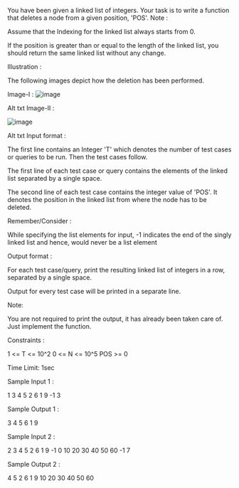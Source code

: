 You have been given a linked list of integers. Your task is to write a function that deletes a node from a given position, 'POS'.
Note :

Assume that the Indexing for the linked list always starts from 0.

If the position is greater than or equal to the length of the linked list, you should return the same linked list without any change.

Illustration :

The following images depict how the deletion has been performed.

Image-I :
![image](https://github.com/agrawalmalav/DSA/assets/51107910/50d6fced-f8b8-4908-b1ed-7d541197c1ba)


Alt txt
Image-II :

![image](https://github.com/agrawalmalav/DSA/assets/51107910/6a981583-413d-455e-8dc6-0e5f72bc1245)


Alt txt
Input format :

The first line contains an Integer 'T' which denotes the number of test cases or queries to be run. Then the test cases follow.

The first line of each test case or query contains the elements of the linked list separated by a single space. 

The second line of each test case contains the integer value of 'POS'. It denotes the position in the linked list from where the node has to be deleted.

 Remember/Consider :

While specifying the list elements for input, -1 indicates the end of the singly linked list and hence, would never be a list element

Output format :

For each test case/query, print the resulting linked list of integers in a row, separated by a single space.

Output for every test case will be printed in a separate line.

Note:

You are not required to print the output, it has already been taken care of. Just implement the function. 

Constraints :

1 <= T <= 10^2
0 <= N <= 10^5
POS >= 0

Time Limit: 1sec

Sample Input 1 :

1 
3 4 5 2 6 1 9 -1
3

Sample Output 1 :

3 4 5 6 1 9

Sample Input 2 :

2
3 4 5 2 6 1 9 -1
0
10 20 30 40 50 60 -1
7

Sample Output 2 :

4 5 2 6 1 9
10 20 30 40 50 60

